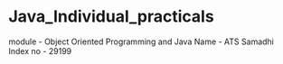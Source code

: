 # Java_Individual_practicals
module - Object Oriented Programming and Java
Name - ATS Samadhi
Index no - 29199
